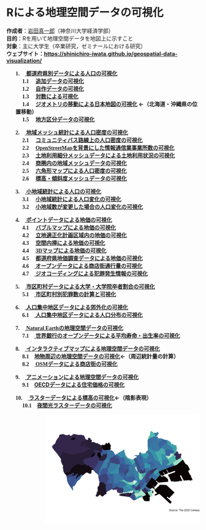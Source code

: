 # Rによる地理空間データの可視化
<b>作成者</b>：<a href="https://shinichiro-iwata.github.io/">岩田真一郎</a>（神奈川大学経済学部）
<br><b>目的</b>：Rを用いて地理空間データを地図上に示すこと
<br><b>対象</b>：主に大学生（卒業研究，ゼミナールにおける研究）
<br><b>ウェブサイト<b>：https://shinichiro-iwata.github.io/geospatial-data-visualization/
<br>
<ul><font face="Georgia">1.</font>　<A href="https://shinichiro-iwata.github.io/geospatial-data-visualization/prefecture-level-data-visualization.html">
  都道府県別データによる人口の可視化</A>
  <BR>&emsp; <font face="Georgia">1.1</font>　
    <A href="https://shinichiro-iwata.github.io/geospatial-data-visualization/pld1-visualization.html">追加データの可視化</a>
    <BR>&emsp; <font face="Georgia">1.2</font>　
      <A href="https://shinichiro-iwata.github.io/geospatial-data-visualization/pld2-visualization.html">自作データの可視化</a>
      <BR>&emsp; <font face="Georgia">1.3</font>　
        <A href="https://shinichiro-iwata.github.io/geospatial-data-visualization/logarithmic-transformation-visualization.html">対数による可視化</a>
<BR>&emsp; <font face="Georgia">1.4</font>　
        <A href="https://shinichiro-iwata.github.io/geospatial-data-visualization/pld3-visualization.html">
          ジオメトリの移動による日本地図の可視化</a> ←（北海道・沖縄県の位置移動）
<BR>&emsp; <font face="Georgia">1.5</font>　
        <A href="https://shinichiro-iwata.github.io/geospatial-data-visualization/rigional-data-visualization.html">
          地方区分データの可視化</a></ul>
      <ul><font face="Georgia">2.</font>　<A href="https://shinichiro-iwata.github.io/geospatial-data-visualization/grid-data-visualization.html">
  地域メッシュ統計による人口密度の可視化</A>
  <BR>&emsp; <font face="Georgia">2.1</font>　
    <A href="https://shinichiro-iwata.github.io/geospatial-data-visualization/community-bus-visualization.html">コミュニティバス路線上の人口密度の可視化</A>
    <BR>&emsp; <font face="Georgia">2.2</font>　
      <A href="https://shinichiro-iwata.github.io/geospatial-data-visualization/economic-census-visualization.html"><font face="Georgia">OpenStreetMap</font>を背景にした情報通信業事業所数の可視化</A>
　　　　<BR>&emsp; <font face="Georgia">2.3</font>　
      <A href="https://shinichiro-iwata.github.io/geospatial-data-visualization/land-use-subdivision-mesh-visualization.html">土地利用細分メッシュデータによる土地利用状況の可視化</A>
      <BR>&emsp; <font  face="Georgia">2.4</font>　
        <A href="https://shinichiro-iwata.github.io/geospatial-data-visualization/shop-periphery-visualization.html">商圏内の地域メッシュデータの可視化</A>
      <BR>&emsp; <font  face="Georgia">2.5</font>　
        <A href="https://shinichiro-iwata.github.io/geospatial-data-visualization/hexbin-map-visualization.html">六角形マップによる人口密度の可視化</A>
         <BR>&emsp; <font  face="Georgia">2.6</font>　
        <A href="https://shinichiro-iwata.github.io/geospatial-data-visualization/elevation-slope-visualization.html">標高・傾斜度メッシュデータの可視化</A>
      </ul>
<ul><font face="Georgia">3.</font>　<A href="https://shinichiro-iwata.github.io/geospatial-data-visualization/census-block-data-visualization.html">
  小地域統計による人口の可視化</A>
  <BR>&emsp; <font face="Georgia">3.1</font>　
    <A href="https://shinichiro-iwata.github.io/geospatial-data-visualization/cbd1-visualization.html">小地域統計による人口変化の可視化</A>
　　<BR>&emsp; <font face="Georgia">3.2</font>　
     <A href="https://shinichiro-iwata.github.io/geospatial-data-visualization/cbd2-visualization.html">小地域数が変更した場合の人口変化の可視化</A></ul>
  <ul><font face="Georgia">4.</font>　<A href="https://shinichiro-iwata.github.io/geospatial-data-visualization/point-data-visualization.html">
       ポイントデータによる地価の可視化</A>
  <BR>&emsp; <font face="Georgia">4.1</font>　
    <A href="https://shinichiro-iwata.github.io/geospatial-data-visualization/bubble-map-visualization.html">バブルマップによる地価の可視化</a>
    <BR>&emsp; <font face="Georgia">4.2</font>　
      <A href="https://shinichiro-iwata.github.io/geospatial-data-visualization/compactcity-network-visualization.html">立地適正化計画区域内の地価の可視化</a>
      <BR>&emsp; <font face="Georgia">4.3</font>　
        <A href="https://shinichiro-iwata.github.io/geospatial-data-visualization/spatial-interpolation.html">空間内挿による地価の可視化</a>
        <BR>&emsp; <font face="Georgia">4.4</font>　
          <A href="https://shinichiro-iwata.github.io/geospatial-data-visualization/3D-visualization.html"><font face="Georgia">3D</font>マップによる地価の可視化</a>
          <BR>&emsp; <font face="Georgia">4.5</font>　
          <A href="https://shinichiro-iwata.github.io/geospatial-data-visualization/prefecture-lp-visualization.html">都道府県地価調査データによる地価の可視化</a>
            <BR>&emsp; <font face="Georgia">4.6</font>　<A href="https://shinichiro-iwata.github.io/geospatial-data-visualization/open-data-visualization.html">
              オープンデータによる商店街通行量の可視化</A>
              <BR>&emsp; <font face="Georgia">4.7</font>　<A href="https://shinichiro-iwata.github.io/geospatial-data-visualization/crime-data-visualization.html">
                ジオコーディングによる犯罪発生情報の可視化</A></ul>
<ul><font face="Georgia">5.</font>　<A href="https://shinichiro-iwata.github.io/geospatial-data-visualization/municipality-data-visualization.html">
       市区町村データによる大学・大学院卒者割合の可視化</A>
   <BR>&emsp; <font face="Georgia">5.1</font>　<A href="https://shinichiro-iwata.github.io/geospatial-data-visualization/crime-data-count.html">
  市区町村別犯罪数の計算と可視化</A></ul>
<ul><font face="Georgia">6.</font>　<A href="https://shinichiro-iwata.github.io/geospatial-data-visualization/DID-data-visualization.html">
       人口集中地区データによる郊外化の可視化</A>
   <BR>&emsp; <font face="Georgia">6.1</font>　<A href="https://shinichiro-iwata.github.io/geospatial-data-visualization/DID-pop-visualization.html">
  人口集中地区データによる人口分布の可視化</A></ul>
<ul><font face="Georgia">7.</font>　<A href="https://shinichiro-iwata.github.io/geospatial-data-visualization/rnaturalearth-visualization.html">
  <font face="Georgia">Natural Earth</font>の地理空間データの可視化</A>
   <BR>&emsp; <font face="Georgia">7.1</font>　<A href="https://shinichiro-iwata.github.io/geospatial-data-visualization/WDI-visualization.html">
  世界銀行のオープンデータによる平均寿命・出生率の可視化</A></ul>
<ul><font face="Georgia">8.</font>　<A href="https://shinichiro-iwata.github.io/geospatial-data-visualization/interactive-map-visualization.html">
インタラクティブマップによる地理空間データの可視化</A>
   <BR>&emsp; <font face="Georgia">8.1</font>　<A href="https://shinichiro-iwata.github.io/geospatial-data-visualization/OECD-visualization.html">地物周辺の地理空間データの可視化</A>←（周辺統計量の計算）
<BR>&emsp; <font face="Georgia">8.2</font>　<A href="https://shinichiro-iwata.github.io/geospatial-data-visualization/street-shop-visualization.html"> 
<font face="Georgia">OSM</font>データによる商店街の可視化</A></ul>
<ul><font face="Georgia">9.</font>　<A href="https://shinichiro-iwata.github.io/geospatial-data-visualization/DID-data-animation.html">
アニメーションによる地理空間データの可視化</A>
   <BR>&emsp; <font face="Georgia">9.1</font>　<A href="https://shinichiro-iwata.github.io/geospatial-data-visualization/OECD-visualization.html">OECDデータによる住宅価格の可視化</A></ul>
<ul><font face="Georgia">10.</font>　<A href="https://shinichiro-iwata.github.io/geospatial-data-visualization/raster-elevation-visualization.html">
ラスターデータによる標高の可視化</A>←（陰影表現）
   <BR>&emsp; <font face="Georgia">10.1</font>　<A href="https://shinichiro-iwata.github.io/geospatial-data-visualization/nighttime-lights-visualization.html">夜間光ラスターデータの可視化</A></ul>
 <img src="kanagawa-ku-density.png" align="right">
